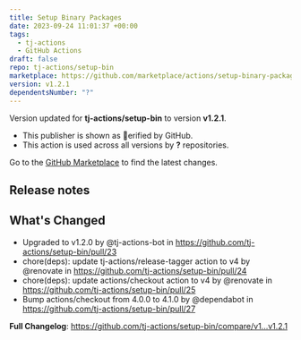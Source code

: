 ```yaml
---
title: Setup Binary Packages
date: 2023-09-24 11:01:37 +00:00
tags:
  - tj-actions
  - GitHub Actions
draft: false
repo: tj-actions/setup-bin
marketplace: https://github.com/marketplace/actions/setup-binary-packages
version: v1.2.1
dependentsNumber: "?"
---
```



Version updated for **tj-actions/setup-bin** to version **v1.2.1**.
- This publisher is shown as erified by GitHub.
- This action is used across all versions by **?** repositories.

Go to the [GitHub Marketplace](https://github.com/marketplace/actions/setup-binary-packages) to find the latest changes.

## Release notes

## What's Changed
* Upgraded to v1.2.0 by @tj-actions-bot in https://github.com/tj-actions/setup-bin/pull/23
* chore(deps): update tj-actions/release-tagger action to v4 by @renovate in https://github.com/tj-actions/setup-bin/pull/24
* chore(deps): update actions/checkout action to v4 by @renovate in https://github.com/tj-actions/setup-bin/pull/25
* Bump actions/checkout from 4.0.0 to 4.1.0 by @dependabot in https://github.com/tj-actions/setup-bin/pull/27


**Full Changelog**: https://github.com/tj-actions/setup-bin/compare/v1...v1.2.1
